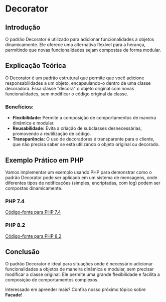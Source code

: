 # Decorator

## Introdução
O padrão Decorator é utilizado para adicionar funcionalidades a objetos dinamicamente. Ele oferece uma alternativa flexível para a herança, permitindo que novas funcionalidades sejam compostas de forma modular.

## Explicação Teórica
O Decorator é um padrão estrutural que permite que você adicione responsabilidades a um objeto, encapsulando-o dentro de uma classe decoradora. Essa classe "decora" o objeto original com novas funcionalidades, sem modificar o código original da classe.

### Benefícios:
- **Flexibilidade:** Permite a composição de comportamentos de maneira dinâmica e modular.
- **Reusabilidade:** Evita a criação de subclasses desnecessárias, promovendo a reutilização de código.
- **Transparência:** O uso de decoradores é transparente para o cliente, que não precisa saber se está utilizando o objeto original ou decorado.

## Exemplo Prático em PHP

Vamos implementar um exemplo usando PHP para demonstrar como o padrão Decorator pode ser aplicado em um sistema de mensagens, onde diferentes tipos de notificações (simples, encriptadas, com log) podem ser compostas dinamicamente.

### PHP 7.4
[Código-fonte para PHP 7.4](../../src/structural-patterns/php7.4/DecoratorExample.php)

### PHP 8.2
[Código-fonte para PHP 8.2](../../src/structural-patterns/php8.2/DecoratorExample.php)

## Conclusão
O padrão Decorator é ideal para situações onde é necessário adicionar funcionalidades a objetos de maneira dinâmica e modular, sem precisar modificar a classe original. Ele permite uma grande flexibilidade e facilita a composição de comportamentos complexos.

Interessado em aprender mais? Confira nosso próximo tópico sobre **Facade**!
